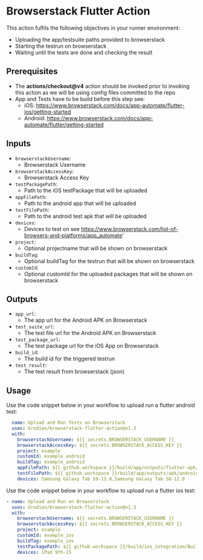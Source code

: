 # Browserstack Flutter Action

This action fulfils the following objectives in your runner environment:
* Uploading the app/testsuite paths provided to browserstack
* Starting the testrun on browserstack
* Waiting until the tests are done and checking the result

## Prerequisites
* The **actions/checkout@v4** action should be invoked prior to invoking this action as we will be using config files committed to the repo
* App and Tests have to be build before this step see:
  * iOS: https://www.browserstack.com/docs/app-automate/flutter-ios/getting-started
  * Android: https://www.browserstack.com/docs/app-automate/flutter/getting-started


## Inputs
* `browserstackUsername`:
    * Browserstack Username
* `browserstackAccessKey`:
    * Browserstack Access Key
* `testPackagePath`:
    * Path to the iOS testPackage that will be uploaded
* `appFilePath`:
    * Path to the android app that will be uploaded
* `testFilePath`:
    * Path to the android test apk that will be uploaded
* `devices`:
    * Devices to test on see https://www.browserstack.com/list-of-browsers-and-platforms/app_automate'
* `project`:
    * Optional projectname that will be shown on browserstack
* `buildTag`:
    * Optional buildTag for the testrun that will be shown on browserstack
* `customId`:
    * Optional customId for the uploaded packages that will be shown on browserstack

## Outputs
* `app_url`:
  * The app url for the Android APK on Browserstack
* `test_suite_url`:
  * The test file url for the Android APK on Browserstack
* `test_package_url`:
  * The test package url for the iOS App on Browserstack
* `build_id`:
  * The build id for the triggered testrun
* `test_result`:
  * The test result from browserstack (json)

## Usage
Use the code snippet below in your workflow to upload run a flutter android test:
```yaml
  name: Upload and Run Tests on Browserstack
  uses: Grodien/browserstack-flutter-action@v1.3
  with:
    browserstackUsername: ${{ secrets.BROWSERSTACK_USERNAME }}
    browserstackAccessKey: ${{ secrets.BROWSERSTACK_ACCESS_KEY }}
    project: example
    customId: example_android
    buildTag: example_android
    appFilePath: ${{ github.workspace }}/build/app/outputs/flutter-apk/app-dev-debug.apk
    testFilePath: ${{ github.workspace }}/build/app/outputs/apk/androidTest/dev/debug/app-dev-debug-androidTest.apk
    devices: Samsung Galaxy Tab S9-13.0,Samsung Galaxy Tab S8-12.0
```

Use the code snippet below in your workflow to upload run a flutter ios test:
```yaml
- name: Upload and Run on Browserstack
  uses: Grodien/browserstack-flutter-action@v1.3
  with:
    browserstackUsername: ${{ secrets.BROWSERSTACK_USERNAME }}
    browserstackAccessKey: ${{ secrets.BROWSERSTACK_ACCESS_KEY }}
    project: example
    customId: example_ios
    buildTag: example_ios
    testPackagePath: ${{ github.workspace }}/build/ios_integration/Build/Products/app-integrationtest-release.zip
    devices: iPad 9th-15
```